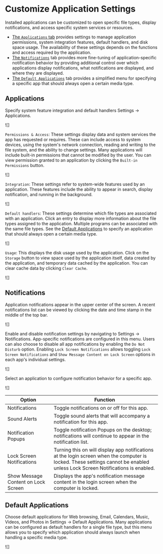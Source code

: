 # Customize Application Settings

Installed applications can be customized to open specific file types, display notifications, and access specific system services or resources.

- [The `Applications` tab](/customize-pop/application-settings.md#applications) provides settings to manage application permissions, system integration features, default handlers, and disk space usage. The availability of these settings depends on the functions and access required by the application.
- [The `Notifications`](/customize-pop/application-settings.md#default-applications) tab provides more fine-tuning of application-specific notification behavior by providing additional control over which applications display notifications, what notifications are displayed, and where they are displayed.
- [The `Default Applications`](/customize-pop/application-settings.md#default-applications) tab provides a simplified menu for specifying a specific app that should always open a certain media type.

## Applications

Specify system feature integration and default handlers Settings -> Applications.

![]

`Permissions & Access`: These settings display data and system services the app has requested or requires. These can include access to system devices, using the system's network connection, reading and writing to the file system, and the ability to change settings. Many applications will include built-in permissions that cannot be modified by the user. You can view permission granted to an application by clicking the `Built-in Permissions` button.

![]

`Integration`: These settings refer to system-wide features used by an application. These features include the ability to appear in search, display notification, and running in the background.

![]

`Default handlers`: These settings determine which file types are associated with an application. Click an entry to display more information about the file types assigned to the application. Multiple programs can be associated with the same file types. See the [Default Applications](/customize-pop/application-settings.md#default-applications) to specify an application that should always open a certain media type.

![]

`Usage`: This displays the disk usage used by the application. Click on the `Storage` button to view space used by the application itself, data created by the application, and temporary data cached by the application. You can clear cache data by clicking `Clear Cache`.

![]

## Notifications

Application notifications appear in the upper center of the screen. A recent notifications list can be viewed by clicking the date and time stamp in the middle of the top bar.

![]

Enable and disable notification settings by navigating to Settings -> Notifications. App-specific notifications are configured in this menu. Users can also choose to disable all app notifications by enabling the `Do Not Disturb` option. Enabling `Lock Screen Notifications` allows toggling `Lock Screen Notifications` and `Show Message Content on Lock Screen` options in each app's individual settings.

![]

Select an application to configure notification behavior for a specific app.

![]

| Option | Function |
|--------|----------|
| Notifications | Toggle notifications on or off for this app. |
| Sound Alerts | Toggle sound alerts that will accompany a notification for this app. |
| Notification Popups | Toggle notification Popups on the desktop; notifications will continue to appear in the notification list. |
| Lock Screen Notifications | Turning this on will display app notifications at the login screen when the computer is locked. These settings cannot be enabled unless Lock Screen Notifications is enabled. |
| Show Message Content on Lock Screen | Displays the app's notification message content in the login screen when the computer is locked. |

## Default Applications

Choose default applications for Web browsing, Email, Calendars, Music, Videos, and Photos in Settings -> Default Applications. Many applications can be configured as default handlers for a single file type, but this menu allows you to specify which application should always launch when handling a specific media type.

![]